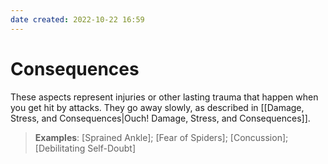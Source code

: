 ```yaml
---
date created: 2022-10-22 16:59
---
```


# Consequences

These aspects represent injuries or other lasting trauma that happen when you get hit by attacks. They go away slowly, as described in [[Damage, Stress, and Consequences|Ouch! Damage, Stress, and Consequences]].

> **Examples**: [Sprained Ankle]; [Fear of Spiders]; [Concussion]; [Debilitating Self-Doubt]
